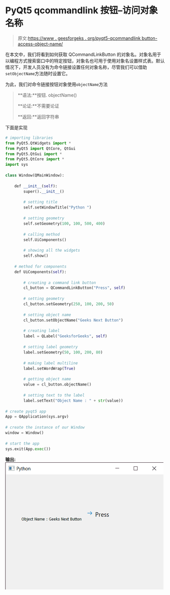 # PyQt5 qcommandlink 按钮–访问对象名称

> 原文:[https://www . geesforgeks . org/pyqt5-qcommandlink button-access-object-name/](https://www.geeksforgeeks.org/pyqt5-qcommandlinkbutton-accessing-object-name/)

在本文中，我们将看到如何获取 QCommandLinkButton 的对象名。对象名用于以编程方式搜索窗口中的特定按钮，对象名也可用于使用对象名设置样式表。默认情况下，开发人员没有为命令链接设置任何对象名称，尽管我们可以借助`setObjectName`方法随时设置它。

为此，我们对命令链接按钮对象使用`objectName`方法

> **语法:**按钮. objectName()
> 
> **论证:**不需要论证
> 
> **返回:**返回字符串

下面是实现

```py
# importing libraries
from PyQt5.QtWidgets import * 
from PyQt5 import QtCore, QtGui
from PyQt5.QtGui import * 
from PyQt5.QtCore import * 
import sys

class Window(QMainWindow):

    def __init__(self):
        super().__init__()

        # setting title
        self.setWindowTitle("Python ")

        # setting geometry
        self.setGeometry(100, 100, 500, 400)

        # calling method
        self.UiComponents()

        # showing all the widgets
        self.show()

    # method for components
    def UiComponents(self):

        # creating a command link button
        cl_button = QCommandLinkButton("Press", self)

        # setting geometry
        cl_button.setGeometry(250, 100, 200, 50)

        # setting object name
        cl_button.setObjectName("Geeks Next Button")

        # creating label
        label = QLabel("GeeksforGeeks", self)

        # setting label geometry
        label.setGeometry(50, 100, 200, 80)

        # making label multiline
        label.setWordWrap(True)

        # getting object name
        value = cl_button.objectName()

        # setting text to the label
        label.setText("Object Name : " + str(value))

# create pyqt5 app
App = QApplication(sys.argv)

# create the instance of our Window
window = Window()

# start the app
sys.exit(App.exec())
```

**输出:**
![](img/7d07d134d972b617a67286969dd38678.png)